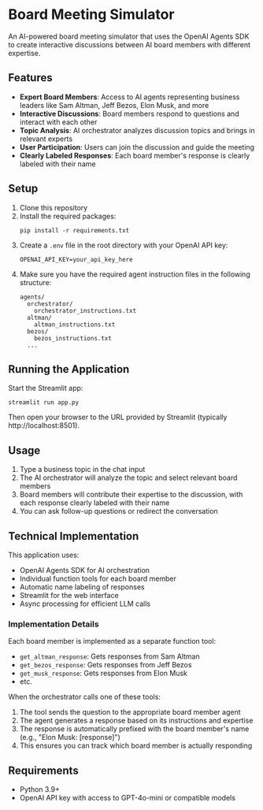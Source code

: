 # Board Meeting Simulator

An AI-powered board meeting simulator that uses the OpenAI Agents SDK to create interactive discussions between AI board members with different expertise.

## Features

- **Expert Board Members**: Access to AI agents representing business leaders like Sam Altman, Jeff Bezos, Elon Musk, and more
- **Interactive Discussions**: Board members respond to questions and interact with each other
- **Topic Analysis**: AI orchestrator analyzes discussion topics and brings in relevant experts
- **User Participation**: Users can join the discussion and guide the meeting
- **Clearly Labeled Responses**: Each board member's response is clearly labeled with their name

## Setup

1. Clone this repository
2. Install the required packages:
   ```
   pip install -r requirements.txt
   ```
3. Create a `.env` file in the root directory with your OpenAI API key:
   ```
   OPENAI_API_KEY=your_api_key_here
   ```
4. Make sure you have the required agent instruction files in the following structure:
   ```
   agents/
     orchestrator/
       orchestrator_instructions.txt
     altman/
       altman_instructions.txt
     bezos/
       bezos_instructions.txt
     ...
   ```

## Running the Application

Start the Streamlit app:

```
streamlit run app.py
```

Then open your browser to the URL provided by Streamlit (typically http://localhost:8501).

## Usage

1. Type a business topic in the chat input
2. The AI orchestrator will analyze the topic and select relevant board members
3. Board members will contribute their expertise to the discussion, with each response clearly labeled with their name
4. You can ask follow-up questions or redirect the conversation

## Technical Implementation

This application uses:
- OpenAI Agents SDK for AI orchestration
- Individual function tools for each board member
- Automatic name labeling of responses
- Streamlit for the web interface
- Async processing for efficient LLM calls

### Implementation Details

Each board member is implemented as a separate function tool:
- `get_altman_response`: Gets responses from Sam Altman
- `get_bezos_response`: Gets responses from Jeff Bezos
- `get_musk_response`: Gets responses from Elon Musk
- etc.

When the orchestrator calls one of these tools:
1. The tool sends the question to the appropriate board member agent
2. The agent generates a response based on its instructions and expertise
3. The response is automatically prefixed with the board member's name (e.g., "Elon Musk: [response]")
4. This ensures you can track which board member is actually responding

## Requirements

- Python 3.9+
- OpenAI API key with access to GPT-4o-mini or compatible models 